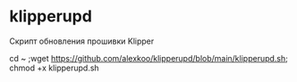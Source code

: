 # klipperupd
Скрипт обновления прошивки Klipper

cd ~ ;wget https://github.com/alexkoo/klipperupd/blob/main/klipperupd.sh; chmod +x klipperupd.sh 

